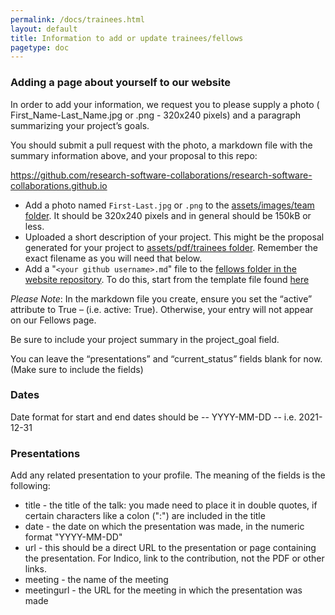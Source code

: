```yaml
---
permalink: /docs/trainees.html
layout: default
title: Information to add or update trainees/fellows
pagetype: doc
---
```


### Adding a page about yourself to our website

In order to add your information, we request you to please supply a photo ( First_Name-Last_Name.jpg or .png - 320x240 pixels) and a paragraph summarizing your project’s goals.

You should submit a pull request with the photo, a markdown file with the summary information above, and your proposal to this repo:

<https://github.com/research-software-collaborations/research-software-collaborations.github.io>


* Add a photo named `First-Last.jpg` or `.png` to the [assets/images/team folder](https://github.com/research-software-collaborations/research-software-collaborations.github.io/tree/master/assets/images/team). It should be 320x240 pixels and in general should be 150kB or less.
* Uploaded a short description of your project. This might be the proposal generated for your project to [assets/pdf/trainees folder](https://github.com/research-software-collaborations/research-software-collaborations.github.io/tree/master/assets/pdf/trainees). Remember the exact filename as you will need that below.
* Add a "`<your github username>.md`" file to the [fellows folder in the website repository](https://github.com/research-software-collaborations/research-software-collaborations.github.io/tree/master/pages/trainees). To do this, start from the template file found [here](https://github.com/research-software-collaborations/research-software-collaborations.github.io/blob/master/pages/trainees/template.md.txt)

*Please Note*:  In the markdown file you create, ensure you set the “active” attribute to True – (i.e.  active: True).  Otherwise, your entry will not appear on our Fellows page.

Be sure to include your project summary in the project_goal field.

You can leave the “presentations” and “current_status” fields blank for now.  (Make sure to include the fields)

### Dates
Date format for start and end dates should be -- YYYY-MM-DD -- i.e. 2021-12-31

### Presentations

Add any related presentation to your profile. The meaning of the fields is the following:
  * title - the title of the talk: you made need to place it in double quotes, if certain characters like a colon (":") are included in the title
  * date - the date on which the presentation was made, in the numeric format "YYYY-MM-DD"
  * url - this should be a direct URL to the presentation or page containing the presentation. For Indico, link to the contribution, not the PDF or other links.
  * meeting - the name of the meeting
  * meetingurl - the URL for the meeting in which the presentation was made
